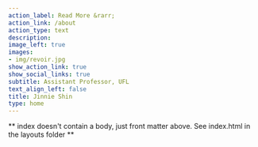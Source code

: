 ```yaml
---
action_label: Read More &rarr;
action_link: /about
action_type: text
description: 
image_left: true
images:
- img/revoir.jpg
show_action_link: true
show_social_links: true
subtitle: Assistant Professor, UFL
text_align_left: false
title: Jinnie Shin
type: home
---
```


** index doesn't contain a body, just front matter above.
See index.html in the layouts folder **
